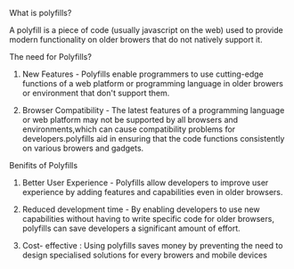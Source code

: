 What is polyfills?


A polyfill is a piece of code (usually javascript on the web) used to provide modern functionality on older browers that do not natively support it.

The need for Polyfills?

1. New Features - Polyfills enable programmers to use cutting-edge functions of a web platform or programming language in older browers or environment that don't support them.

2. Browser Compatibility - The latest features of a programming language or web platform may not be supported by all browsers and environments,which can cause compatibility problems for developers.polyfills aid in ensuring that the code functions consistently on various browers and gadgets.

Benifits of Polyfills

1. Better User Experience - Polyfills allow developers to improve user experience by adding features and capabilities even in older browsers.

2. Reduced development time - By enabling developers to use new capabilities without having to write specific code for older browsers, polyfills can save developers a significant amount of effort.

3. Cost- effective : Using polyfills saves money by preventing the need to design specialised solutions for every browers and mobile devices


